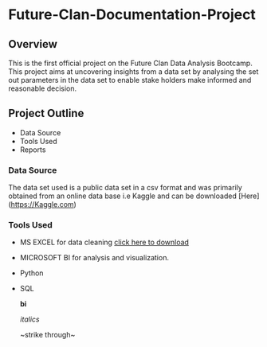 # Future-Clan-Documentation-Project
## Overview
This is the first official project on the Future Clan Data Analysis Bootcamp. This project aims at uncovering insights from a data set by analysing the set out parameters in the data set to enable stake holders make informed and reasonable decision.

## Project Outline
- Data Source
- Tools Used
- Reports

### Data Source
The data set used is a public data set in a csv format and was primarily obtained from an online data base i.e Kaggle and can be downloaded [Here] (https://Kaggle.com) 

### Tools Used
- MS EXCEL for data cleaning [click here to download](https://microsoft.com)
- MICROSOFT BI for analysis and visualization.
- Python
- SQL

  **bi**
  
  _italics_

  ~strike through~
